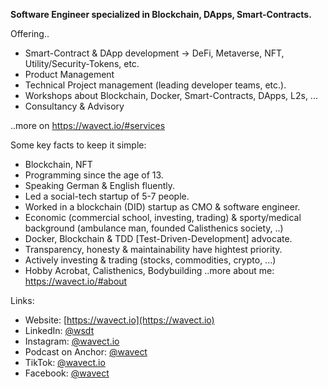 **Software Engineer specialized in Blockchain, DApps, Smart-Contracts.**


Offering..
* Smart-Contract & DApp development -> DeFi, Metaverse, NFT, Utility/Security-Tokens, etc.
* Product Management
* Technical Project management (leading developer teams, etc.). 
* Workshops about Blockchain, Docker, Smart-Contracts, DApps, L2s, ...
* Consultancy & Advisory

..more on https://wavect.io/#services

Some key facts to keep it simple: 
* Blockchain, NFT
* Programming since the age of 13.
* Speaking German & English fluently.
* Led a social-tech startup of 5-7 people.
* Worked in a blockchain (DID) startup as CMO & software engineer.
* Economic (commercial school, investing, trading) & sporty/medical background (ambulance man, founded Calisthenics society, ..)
* Docker, Blockchain & TDD [Test-Driven-Development] advocate.
* Transparency, honesty & maintainability have hightest priority.
* Actively investing & trading (stocks, commodities, crypto, ...)
* Hobby Acrobat, Calisthenics, Bodybuilding
..more about me: https://wavect.io/#about

Links: 
* Website: [https://wavect.io](https://wavect.io)
* LinkedIn: [@wsdt](https://linkedin.com/in/wsdt)
* Instagram: [@wavect.io](https://instagram.com/wavect.io) 
* Podcast on Anchor: [@wavect](https://anchor.fm/wavect)
* TikTok: [@wavect.io](https://www.tiktok.com/@wavect.io?lang=de-DE)
* Facebook: [@wavect](https://facebook.com/wavect)

